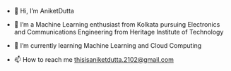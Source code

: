 - 👋 Hi, I’m AniketDutta
- 👀 I’m a Machine Learning enthusiast from Kolkata pursuing Electronics and Communications Engineering from Heritage Institute of Technology
- 🌱 I’m currently learning Machine Learning and Cloud Computing 

- 📫 How to reach me thisisaniketdutta.2102@gmail.com

<!---
TheAniketDutta/TheAniketDutta is a ✨ special ✨ repository because its `README.md` (this file) appears on your GitHub profile.
You can click the Preview link to take a look at your changes.
--->
